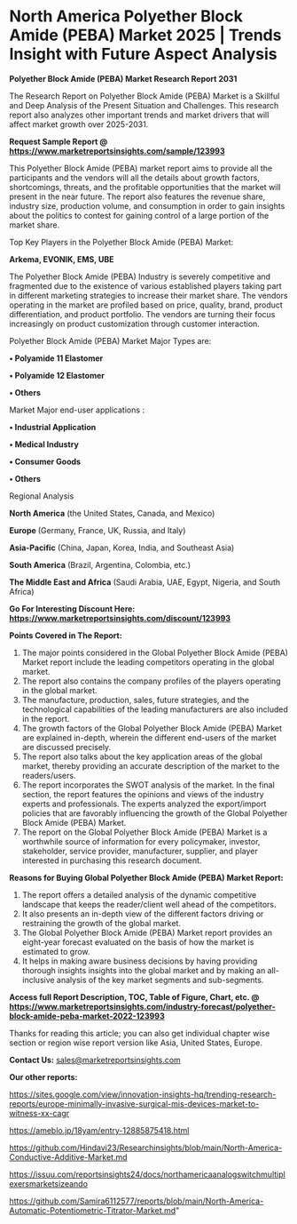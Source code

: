 # North America Polyether Block Amide (PEBA) Market 2025 | Trends Insight with Future Aspect Analysis

<strong>Polyether Block Amide (PEBA) Market Research Report 2031</strong>

The Research Report on Polyether Block Amide (PEBA) Market is a Skillful and Deep Analysis of the Present Situation and Challenges. This research report also analyzes other important trends and market drivers that will affect market growth over 2025-2031.

<strong>Request Sample Report @ <a href=https://www.marketreportsinsights.com/sample/123993>https://www.marketreportsinsights.com/sample/123993</a></strong>

This Polyether Block Amide (PEBA) market report aims to provide all the participants and the vendors will all the details about growth factors, shortcomings, threats, and the profitable opportunities that the market will present in the near future. The report also features the revenue share, industry size, production volume, and consumption in order to gain insights about the politics to contest for gaining control of a large portion of the market share.

Top Key Players in the Polyether Block Amide (PEBA) Market:

<strong>Arkema, EVONIK, EMS, UBE</strong>

The Polyether Block Amide (PEBA) Industry is severely competitive and fragmented due to the existence of various established players taking part in different marketing strategies to increase their market share. The vendors operating in the market are profiled based on price, quality, brand, product differentiation, and product portfolio. The vendors are turning their focus increasingly on product customization through customer interaction.

Polyether Block Amide (PEBA) Market Major Types are:

<strong>• Polyamide 11 Elastomer

• Polyamide 12 Elastomer

• Others</strong>

Market Major end-user applications :

<strong>• Industrial Application

• Medical Industry

• Consumer Goods

• Others</strong>

Regional Analysis

</u><strong><b>North America</b></strong> (the United States, Canada, and Mexico)

<strong><b>Europe </b></strong>(Germany, France, UK, Russia, and Italy)

<strong><b>Asia-Pacific</b></strong> (China, Japan, Korea, India, and Southeast Asia)

<strong><b>South America</b></strong> (Brazil, Argentina, Colombia, etc.)

<strong><b>The Middle East and Africa</b></strong> (Saudi Arabia, UAE, Egypt, Nigeria, and South Africa)

<strong>Go For Interesting Discount Here: <a href=https://www.marketreportsinsights.com/discount/123993>https://www.marketreportsinsights.com/discount/123993</a></strong>

<strong>Points Covered in The Report:</strong>
<ol>
  <li>The major points considered in the Global Polyether Block Amide (PEBA) Market report include the leading competitors operating in the global market.</li>
  <li>The report also contains the company profiles of the players operating in the global market.</li>
  <li>The manufacture, production, sales, future strategies, and the technological capabilities of the leading manufacturers are also included in the report.</li>
  <li>The growth factors of the Global Polyether Block Amide (PEBA) Market are explained in-depth, wherein the different end-users of the market are discussed precisely.</li>
  <li>The report also talks about the key application areas of the global market, thereby providing an accurate description of the market to the readers/users.</li>
  <li>The report incorporates the SWOT analysis of the market. In the final section, the report features the opinions and views of the industry experts and professionals. The experts analyzed the export/import policies that are favorably influencing the growth of the Global Polyether Block Amide (PEBA) Market.</li>
  <li>The report on the Global Polyether Block Amide (PEBA) Market is a worthwhile source of information for every policymaker, investor, stakeholder, service provider, manufacturer, supplier, and player interested in purchasing this research document.</li>
</ol>
<strong>Reasons for Buying Global Polyether Block Amide (PEBA) Market Report:</strong>

<ol>
  <li>The report offers a detailed analysis of the dynamic competitive landscape that keeps the reader/client well ahead of the competitors.</li>
  <li>It also presents an in-depth view of the different factors driving or restraining the growth of the global market.</li>
  <li>The Global Polyether Block Amide (PEBA) Market report provides an eight-year forecast evaluated on the basis of how the market is estimated to grow.</li>
  <li>It helps in making aware business decisions by having providing thorough insights insights into the global market and by making an all-inclusive analysis of the key market segments and sub-segments.</li>
</ol>
<strong>Access full Report Description, TOC, Table of Figure, Chart, etc. @ <a href=https://www.marketreportsinsights.com/industry-forecast/polyether-block-amide-peba-market-2022-123993>https://www.marketreportsinsights.com/industry-forecast/polyether-block-amide-peba-market-2022-123993</a></strong>


Thanks for reading this article; you can also get individual chapter wise section or region wise report version like Asia, United States, Europe.

<strong>Contact Us:</strong>
sales@marketreportsinsights.com

<strong>Our other reports:</strong>

<a href=https://sites.google.com/view/innovation-insights-hq/trending-research-reports/europe-minimally-invasive-surgical-mis-devices-market-to-witness-xx-cagr>https://sites.google.com/view/innovation-insights-hq/trending-research-reports/europe-minimally-invasive-surgical-mis-devices-market-to-witness-xx-cagr</a>

<a href=https://ameblo.jp/18yam/entry-12885875418.html>https://ameblo.jp/18yam/entry-12885875418.html</a>

<a href=https://github.com/Hindavi23/Researchinsights/blob/main/North-America-Conductive-Additive-Market.md>https://github.com/Hindavi23/Researchinsights/blob/main/North-America-Conductive-Additive-Market.md</a>

<a href=https://issuu.com/reportsinsights24/docs/northamericaanalogswitchmultiplexersmarketsizeando>https://issuu.com/reportsinsights24/docs/northamericaanalogswitchmultiplexersmarketsizeando</a>

<a href=https://github.com/Samira6112577/reports/blob/main/North-America-Automatic-Potentiometric-Titrator-Market.md>https://github.com/Samira6112577/reports/blob/main/North-America-Automatic-Potentiometric-Titrator-Market.md</a>"
